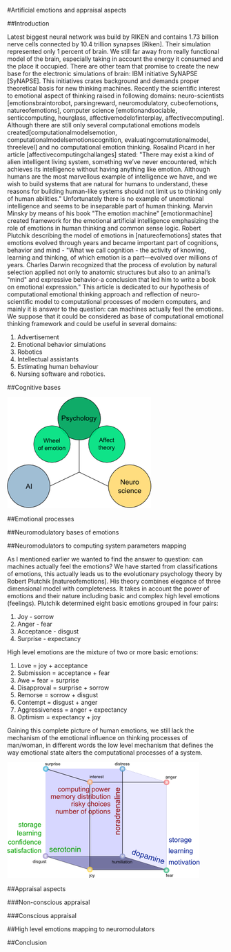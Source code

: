 #Artificial emotions and appraisal aspects

##Introduction

Latest biggest neural network was build by RIKEN and contains 1.73 billion nerve cells connected by 10.4 trillion synapses [Riken]. Their simulation represented only 1 percent of brain. We still far away from really functional model of the brain, especially taking in account the energy it consumed and the place it occupied. There are other team that promise to create the new base for the electronic simulations of brain: IBM initiative SyNAPSE [SyNAPSE]. This initiatives crates background and demands proper theoretical basis for new thinking machines.
Recently the scientific interest to emotional aspect of thinking raised in following domains: neuro-scientists [emotionsbraintorobot, parsingreward, neuromodulatory, cubeofemotions, natureofemotions], computer science [emotionandsociable, senticcomputing, hourglass, affectivemodelofinterplay, affectivecomputing]. Although there are still only several computational emotions models created[computationalmodelsemotion, computationalmodelsemotionscognition, evaluatingcomutationalmodel, threelevel] and no computational emotion thinking.
Rosalind Picard in her article [affectivecomputingchallanges] stated: "There may exist a kind of alien intelligent living system, something we’ve never encountered, which achieves its intelligence without having anything like emotion. Although humans are the most marvellous example of intelligence we have, and we wish to build systems that are natural for humans to understand, these reasons for building human-like systems should not limit us to thinking only of human abilities." Unfortunately there is no example of unemotional intelligence and seems to be inseparable part of human thinking. Marvin Minsky by means of his book "The emotion machine" [emotionmachine] created framework for the emotional artificial intelligence emphasizing the role of emotions in human thinking and common sense logic. Robert Plutchik describing the model of emotions in [natureofemotions] states that emotions evolved through years and became important part of cognitions, behavior and mind - "What we call cognition - the activity of knowing, learning and thinking, of which emotion is a part—evolved over millions of years. Charles Darwin recognized that the process of evolution by natural selection applied not only to anatomic structures but also to an animal’s "mind" and expressive behavior-a conclusion that led him to write a book on emotional expression."
This article is dedicated to our hypothesis of computational emotional thinking approach and reflection of neuro-scientific model to computational processes of modern computers, and mainly it is answer to the question: can machines actually feel the emotions.
We suppose that it could be considered as base of computational emotional thinking framework and could be useful in several domains:

1. Advertisement
1. Emotional behavior simulations
1. Robotics
1. Intellectual assistants
1. Estimating human behaviour
1. Nursing software and robotics.

##Cognitive bases

![Bases](figure1_3_bases.png)

##Emotional processes

##Neuromodulatory bases of emotions

##Neuromodulators to computing system parameters mapping

As I mentioned earlier we wanted to find the answer to question: can machines actually feel the emotions? We have started from classifications of emotions, this actually leads us to the evolutionary psychology theory by Robert Plutchik [natureofemotions]. His theory combines elegance of three dimensional model with completeness. It takes in account the power of emotions and their nature including basic and complex high level emotions (feelings). Plutchik determined eight basic emotions grouped in four pairs:

1. Joy - sorrow
1. Anger - fear
1. Acceptance - disgust
1. Surprise - expectancy

High level emotions are the mixture of two or more basic emotions:

1. Love = joy + acceptance
1. Submission = acceptance + fear
1. Awe = fear + surprise
1. Disapproval = surprise + sorrow
1. Remorse = sorrow + disgust
1. Contempt = disgust + anger
1. Aggressiveness = anger + expectancy
1. Optimism = expectancy + joy

Gaining this complete picture of human emotions, we still lack the mechanism of the emotional influence on thinking processes of man/woman, in different words the low level mechanism that defines the way emotional state alters the computational processes of a system.

![Computing system parameters mapping](figure3_cube_of_parameters.png)

##Appraisal aspects

###Non-conscious appraisal

###Conscious appraisal

##High level emotions mapping to neuromodulators

##Conclusion




